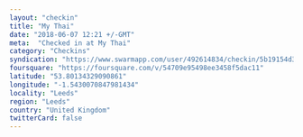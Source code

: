 ```yaml
---
layout: "checkin"
title: "My Thai"
date: "2018-06-07 12:21 +/-GMT"
meta:  "Checked in at My Thai"
category: "Checkins"
syndication: "https://www.swarmapp.com/user/492614834/checkin/5b19154d32b61d002c24142c"
foursquare: "https://foursquare.com/v/54709e95498ee3458f5dac11"
latitude: "53.80134329090861"
longitude: "-1.5430070847981434"
locality: "Leeds"
region: "Leeds"
country: "United Kingdom"
twitterCard: false
---
```


